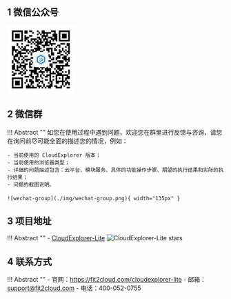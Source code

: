 ## 1 微信公众号

![wechat-official](img/wechat-official.jpg)

## 2 微信群

!!! Abstract ""
    如您在使用过程中遇到问题，欢迎您在群里进行反馈与咨询，请您在询问前尽可能全面的描述您的情况，例如：

    - 当前使用的 CloudExplorer 版本；
    - 当前使用的浏览器类型；
    - 详细的问题描述包含：云平台、模块服务、具体的功能操作步骤、期望的执行结果和实际的执行结果；
    - 问题的截图说明。  

    ![wechat-group](./img/wechat-group.png){ width="135px" }


## 3 项目地址

!!! Abstract ""
    - [CloudExplorer-Lite][CloudExplorer-Lite] ![CloudExplorer-Lite stars][CloudExplorer-Lite stars]

## 4 联系方式

!!! Abstract ""
    - 官网：https://fit2cloud.com/cloudexplorer-lite
    - 邮箱：support@fit2cloud.com
    - 电话：400-052-0755


[CloudExplorer-Lite]: https://github.com/CloudExplorer-Dev/CloudExplorer-Lite
[CloudExplorer-Lite stars]: https://img.shields.io/github/stars/CloudExplorer-Dev/CloudExplorer-Lite.svg